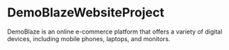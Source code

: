 # DemoBlazeWebsiteProject
DemoBlaze is an online e-commerce platform that offers a variety of digital devices, including mobile phones, laptops, and monitors.
